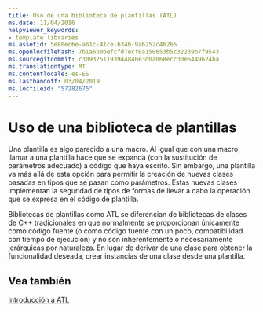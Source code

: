 ```yaml
---
title: Uso de una biblioteca de plantillas (ATL)
ms.date: 11/04/2016
helpviewer_keywords:
- template libraries
ms.assetid: 5e80ec6e-a61c-41ce-b34b-9a6252c46265
ms.openlocfilehash: 7b1a6b0befcfd7ecf0a150653b5c32239b7f9543
ms.sourcegitcommit: c3093251193944840e3d0a068ecc30e6449624ba
ms.translationtype: MT
ms.contentlocale: es-ES
ms.lasthandoff: 03/04/2019
ms.locfileid: "57282675"
---
```

# <a name="using-a-template-library"></a>Uso de una biblioteca de plantillas

Una plantilla es algo parecido a una macro. Al igual que con una macro, llamar a una plantilla hace que se expanda (con la sustitución de parámetros adecuado) a código que haya escrito. Sin embargo, una plantilla va más allá de esta opción para permitir la creación de nuevas clases basadas en tipos que se pasan como parámetros. Estas nuevas clases implementan la seguridad de tipos de formas de llevar a cabo la operación que se expresa en el código de plantilla.

Bibliotecas de plantillas como ATL se diferencian de bibliotecas de clases de C++ tradicionales en que normalmente se proporcionan únicamente como código fuente (o como código fuente con un poco, compatibilidad con tiempo de ejecución) y no son inherentemente o necesariamente jerárquicas por naturaleza. En lugar de derivar de una clase para obtener la funcionalidad deseada, crear instancias de una clase desde una plantilla.

## <a name="see-also"></a>Vea también

[Introducción a ATL](../atl/introduction-to-atl.md)

